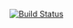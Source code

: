 
[![Build Status](https://travis-ci.org/Denissimos/task5.svg?branch=master)](https://travis-ci.org/Denissimos/task5)
